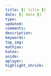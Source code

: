 ```yaml
---
title: {{ title }}
date: {{ date }}
type:
updated:
comments:
description:
keywords:
top_img:
mathjax:
katex:
aside:
aplayer:
highlight_shrink:
---
```

